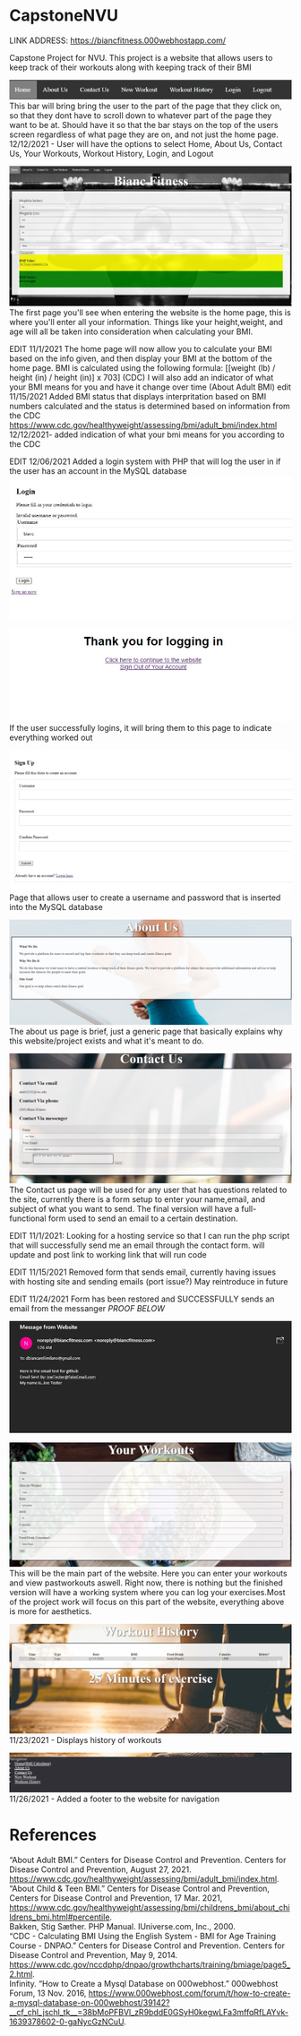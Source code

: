 # CapstoneNVU

LINK ADDRESS: https://biancfitness.000webhostapp.com/

Capstone Project for NVU. This project is a website that allows users to keep track of their workouts along with keeping track of their BMI

![](ReadMeIMAGES/NavBar.jpg)
This bar will bring bring the user to the part of the page that they click on, so that they dont have to scroll down to whatever part of the page they want to be at. Should have it so that the bar stays on the top of the users screen regardless of what page they are on, and not just the home page.
12/12/2021 - User will have the options to select Home, About Us, Contact Us, Your Workouts, Workout History, Login, and Logout

![](ReadMeIMAGES/BMIpage.jpg)
The first page you'll see when entering the website is the home page, this is where you'll enter all your information. Things like your height,weight, and age will all be taken into consideration when calculating your BMI.

EDIT 11/1/2021 The home page will now allow you to calculate your BMI based on the info given, and then display your BMI at the bottom of the home page. BMI is calculated using the following formula: [[weight (lb) / height (in) / height (in)] x 703] (CDC)
I will also add an indicator of what your BMI means for you and have it change over time (About Adult BMI)
edit 11/15/2021
Added BMI status that displays interpritation based on BMI numbers calculated and the status is determined based on information from the CDC https://www.cdc.gov/healthyweight/assessing/bmi/adult_bmi/index.html
12/12/2021- added indication of what your bmi means for you according to the CDC

EDIT 12/06/2021
Added a login system with PHP that will log the user in if the user has an account in the MySQL database
![](ReadMeIMAGES/Login.jpg)

![](ReadMeIMAGES/WelcomeLogin.jpg)
If the user successfully logins, it will bring them to this page to indicate everything worked out 

![](ReadMeIMAGES/Signup.jpg)
Page that allows user to create a username and password that is inserted into the MySQL database

![](ReadMeIMAGES/AboutUs.jpg)
The about us page is brief, just a generic page that basically explains why this website/project exists and what it's meant to do.

![](ReadMeIMAGES/ContactUs.jpg)
The Contact us page will be used for any user that has questions related to the site, currently there is a form setup to enter your name,email, and subject of what you want to send. The final version will have a full-functional form used to send an email to a certain destination.

EDIT 11/1/2021: Looking for a hosting service so that I can run the php script that will successfully send me an email through the contact form. will update and post link to working link that will run code

EDIT 11/15/2021
Removed form that sends email, currently having issues with hosting site and sending emails (port issue?) May reintroduce in future 

EDIT 11/24/2021
Form has been restored and SUCCESSFULLY sends an email from the messanger *PROOF BELOW*

![](ReadMeIMAGES/EmailTest.jpg)

![](ReadMeIMAGES/YourWorkouts.jpg)
This will be the main part of the website. Here you can enter your workouts and view pastworkouts aswell. Right now, there is nothing but the finished version will have a working system where you can log your exercises.Most of the project work will focus on this part of the website, everything above is more for aesthetics.

![](ReadMeIMAGES/WorkoutHistory.jpg)
11/23/2021 - Displays history of workouts 


![](ReadMeIMAGES/Footer.jpg)
11/26/2021 - Added a footer to the website for navigation
# References
“About Adult BMI.” Centers for Disease Control and Prevention. Centers for Disease Control and Prevention, August 27, 2021. https://www.cdc.gov/healthyweight/assessing/bmi/adult_bmi/index.html. <br />
“About Child &amp; Teen BMI.” Centers for Disease Control and Prevention, Centers for Disease Control and Prevention, 17 Mar. 2021, https://www.cdc.gov/healthyweight/assessing/bmi/childrens_bmi/about_childrens_bmi.html#percentile. <br />
Bakken, Stig Sæther. PHP Manual. IUniverse.com, Inc., 2000. <br />
“CDC - Calculating BMI Using the English System - BMI for Age Training Course - DNPAO.” Centers for Disease Control and Prevention. Centers for Disease Control and Prevention, May 9, 2014. https://www.cdc.gov/nccdphp/dnpao/growthcharts/training/bmiage/page5_2.html. <br />
Infinity. “How to Create a Mysql Database on 000webhost.” 000webhost Forum, 13 Nov. 2016, https://www.000webhost.com/forum/t/how-to-create-a-mysql-database-on-000webhost/39142?__cf_chl_jschl_tk__=38bMoPFBVl_zR9bddE0GSyH0kegwLFa3mffqRfLAYvk-1639378602-0-gaNycGzNCuU. 
